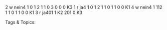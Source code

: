 2 w nein4 1 0 1 2 1 1 0 3 0 0 0 K3
1 r ja4 1 0 1 2 1 1 0 1 1 0 0 K1
4 w nein4 1 112 1 1 0 1 1 0 0 K1
3 r ja401 1 K2
201 0 K3

   Tags & Topics:
   